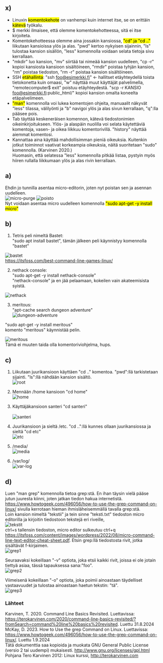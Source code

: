## x)

- Linuxin <mark>komentokehote</mark> on vanhempi kuin internet itse, se on erittäin <mark>kätevä</mark> työkalu.<br>
- $ merkki ilmaisee, että olemme komentokehotteessa, sitä ei itse kirjoiteta.<br>
- Komentokehotteessa olemme aina jossakin kansiossa, <mark>"cd" ja "cd .."</mark> liikutaan kansioissa ylös ja alas. "pwd" kertoo nykyisen sijainnin, "ls" tulostaa kansion sisällön, "less" komennolla voidaan selata tietoja sivu kerrallaan.<br>
- "mkdir" luo kansion, "mv" siirtää tai nimeää kansion uudelleen, "cp -r" kopioi kansiosta kansioon sisältöineen, "rmdir" poistaa tyhjän kansion, "rm" poistaa tiedoston, "rm -r" poistaa kansion sisältöineen.<br>
- SSH <mark>etähallinta</mark>: "ssh foo@esimerkki.fi" <- hallitset etäyhteydellä toista tietokonetta kuin omaasi, "w" näyttää muut käyttäjät palvelimella, "remotecomputer$ exit" poistuu etäyhteydestä. "scp -r KANSIO foo@esimerkki.fi:public_html/" kopioi kansion omalta koneelta etäpalvelimeen.<br>
-  <mark>"man"</mark> komennolla voi lukea komentojen ohjeita, manuaalit näkyvät "less" tilassa, välilyönti ja "b" navigoi ylös ja alas sivun kerrallaan, "q":lla pääsee pois.<br>
- Tab täyttää keskeneräisen komennon, kätevä tiedostonimien oikeinkirjoitukseen. Ylös- ja alaspäin nuolilla voi selata käytettäviä komentoja, vasen- ja oikea liikkuu komentorivillä. "history" näyttää aiemmat komentosi.<br>
- Kannattaa aina käyttää mahdollisimman pieniä oikeuksia. Kuitenkin jotkut toiminnot vaativat korkeampia oikeuksia, näitä suoritetaan "sudo" komennolla. (Karvinen 2020.)<br>
Huomasin, että selatessa "less" komennolla pitkää listaa, pystyin myös hiiren rullalla liikkumaan ylös ja alas rivin kerrallaan.<br>

## a)

Ehdin jo tunnilla asentaa micro-editorin, joten nyt poistan sen ja asennan uudelleen.<br>
![micro-purge](https://github.com/user-attachments/assets/d449191b-b03a-45d3-ae1d-270dfc8ab7e3)
![poisto](https://github.com/user-attachments/assets/d9871757-9804-492c-adb0-7f66ef2b6b66)
<br>
Nyt voidaan asentaa micro uudelleen komennolla <mark>"sudo apt-get -y install micro"</mark><br>

## b)

1. Tetris peli nimeltä Bastet:<br>
"sudo apt install bastet", tämän jälkeen peli käynnistyy komennolla "bastet"<br>

![bastet](https://github.com/user-attachments/assets/6e84d0dc-23b1-49d4-ae39-7041c499e68e)<br>
https://itsfoss.com/best-command-line-games-linux/ <br>

2. nethack console:<br>
"sudo apt-get -y install nethack-console"<br>
"nethack-console" ja en jää pelaamaan, kokeilen vain akateemisista syistä.<br>

![nethack](https://github.com/user-attachments/assets/9f9d4d9d-b79b-42f5-b124-dc4f84782a67)<br>


3. meritous:<br>
"apt-cache search dungeon adventure"<br>
![dungeon-adventure](https://github.com/user-attachments/assets/23812d99-aa06-4cfd-a015-e951fed5655f)<br>

"sudo apt-get -y install meritous"<br>
komento "meritous" käynnistää pelin.<br>

![meritous](https://github.com/user-attachments/assets/20012974-1ed1-49a5-939a-7a014adc2ba5)<br>
Tämä ei muuten taida olla komentoriviohjelma, hups.

## c)

1. Liikutaan juurikansioon käyttäen "cd .." komentoa. "pwd":llä tarkistetaan sijainti. "ls":llä nähdään kansion sisältö. <br>
![root](https://github.com/user-attachments/assets/5768868b-513a-4208-b9c3-dae5249297d9)<br>

2. Mennään /home kansioon "cd home"<br>
![home](https://github.com/user-attachments/assets/f7fad737-79ff-41d8-88d5-c457256e49cf)<br>

3. Käyttäjäkansioon santeri "cd santeri"<br><br>
![santeri](https://github.com/user-attachments/assets/786bbf3b-4b2d-4626-a56e-72756636693c)<br>

4. Juurikansioon ja sieltä /etc. "cd ..":llä kunnes ollaan juurikansiossa ja sieltä "cd etc"<br>
![etc](https://github.com/user-attachments/assets/875d5b14-3135-4c00-9115-7e389acd662d)<br>

5. /media/<br>
![media](https://github.com/user-attachments/assets/77ff23f3-7e45-4630-9e3b-4c6f471418e2)<br>

6. /var/log/<br>
![var-log](https://github.com/user-attachments/assets/76ca910e-030a-4378-a63d-0124267ca44e)

## d)

Luen "man grep" komennolla tietoa grep:stä. En ihan täysin vielä pääse jutun juuresta kiinni, joten jatkan tiedon hakua internetistä. https://www.howtogeek.com/496056/how-to-use-the-grep-command-on-linux/
sivulla kerrotaan hieman ihmisläheisemmällä tavalla grep:stä.<br>
Loin kansion nimeltä "tekstii" ja tein sinne "teksti.txt" tiedoston micro editorilla ja kirjoitin tiedostoon tekstejä eri riveille,<br>![tekstit](https://github.com/user-attachments/assets/215a2c31-c856-4440-b210-cbd3a665e028)
<br>
ctrl+s tallensin tiedoston, micro editor sulkeutuu ctrl+q https://itsfoss.com/content/images/wordpress/2022/08/micro-command-line-text-editor-cheat-sheet.pdf.  Etsin grep:llä tiedostosta rivit, jotka sisältävät f-kirjaimen.<br>
![grep1](https://github.com/user-attachments/assets/071ffa6c-5cb2-4e37-895a-489d706dcaa5)<br>

Seuraavaksi kokeillaan "-v" optiota, joka etsii kaikki rivit, joissa ei ole jotain tiettyä asiaa, tässä tapauksessa sana:"foo".<br>
![grep2](https://github.com/user-attachments/assets/df6f9fa5-f6b9-4e22-a8a8-b7fb461e9bcf)<br>

Viimeisenä kokeillaan "-o" optiota, joka poimii ainoastaan täydelliset vastaavuudet ja tulostaa ainoastaan haetun tekstin: "tä".<br>
![grep3](https://github.com/user-attachments/assets/52342476-94c2-4c9c-81eb-ef46a678a7ba)








### Lähteet

Karvinen, T. 2020. Command Line Basics Revisited. Luettavissa: https://terokarvinen.com/2020/command-line-basics-revisited/?fromSearch=command%20line%20basics%20revisited. Luettu 31.8.2024<br>
McKay, D. 2023. How to Use the grep Command on Linux. Luettavissa: https://www.howtogeek.com/496056/how-to-use-the-grep-command-on-linux/. Luettu 1.9.2024
<br>
Tätä dokumenttia saa kopioida ja muokata GNU General Public License (versio 2 tai uudempi) mukaisesti. http://www.gnu.org/licenses/gpl.html<br>
Pohjana Tero Karvinen 2012: Linux kurssi, http://terokarvinen.com
